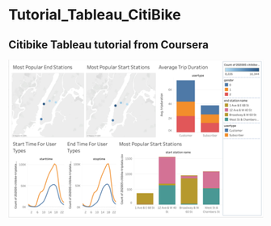 # Tutorial_Tableau_CitiBike
<h2>Citibike Tableau tutorial from Coursera</h2>

<img src="dashboard.png">
